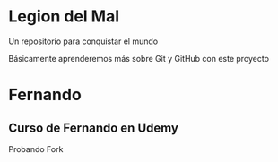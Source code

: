 # Legion del Mal
Un repositorio para conquistar el mundo

Básicamente aprenderemos más sobre Git y GitHub con este proyecto

# Fernando


## Curso de Fernando en Udemy

Probando Fork
